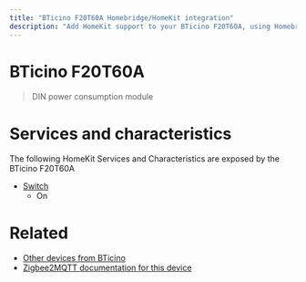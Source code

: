 ```yaml
---
title: "BTicino F20T60A Homebridge/HomeKit integration"
description: "Add HomeKit support to your BTicino F20T60A, using Homebridge, Zigbee2MQTT and homebridge-z2m."
---
```

<!---
This file has been GENERATED using src/docgen/docgen.ts
DO NOT EDIT THIS FILE MANUALLY!
-->
# BTicino F20T60A
> DIN power consumption module


# Services and characteristics
The following HomeKit Services and Characteristics are exposed by
the BTicino F20T60A

* [Switch](../../switch.md)
  * On


# Related
* [Other devices from BTicino](../index.md#bticino)
* [Zigbee2MQTT documentation for this device](https://www.zigbee2mqtt.io/devices/F20T60A.html)